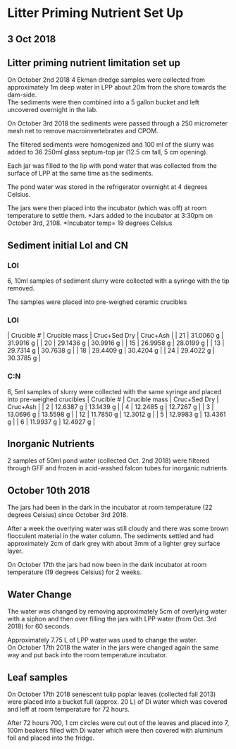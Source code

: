 ﻿# Litter Priming Nutrient Set Up
## 3 Oct 2018
## Litter priming nutrient limitation set up


On October 2nd 2018 4 Ekman dredge samples were collected  from approximately 1m deep water in LPP about 20m from the shore towards the dam-side.  
The sediments were then combined into a 5 gallon bucket and left uncovered overnight in the lab.


On October 3rd 2018 the sediments were passed through a 250 micrometer mesh net to remove macroinvertebrates and CPOM. 


The filtered sediments were homogenized and 100 ml of the slurry was added to 36 250ml glass septum-top jar (12.5 cm tall, 5 cm opening). 


Each jar was filled to the lip with pond water that was collected from the surface of LPP at the same time as the sediments.


The pond water was stored in the refrigerator overnight at 4 degrees Celsius.


The jars were then placed into the incubator (which was off) at room temperature to settle them. 
*Jars added to the incubator at 3:30pm on October 3rd, 2108. 
*Incubator temp= 19 degrees Celsius 


## Sediment initial LoI and CN 
### LOI
6, 10ml samples of sediment slurry were collected with a syringe with the tip removed. 


The samples were placed into pre-weighed ceramic crucibles 


### LOI 
| Crucible # | Crucible mass | Cruc+Sed Dry | Cruc+Ash | 
| 21             | 31.0060 g        | 31.9916 g        |
| 20             | 29.1436 g        | 30.9916 g        |
| 15             | 26.9958 g        | 28.0199 g        |
| 13             | 29.7314 g        | 30.7638 g        |
| 18             | 29.4409 g        | 30.4204 g        |
| 24             | 29.4022 g        | 30.3785 g        |


### C:N
6, 5ml samples of slurry were collected with the same syringe and placed into pre-weighed crucibles 
| Crucible # | Crucible mass | Cruc+Sed Dry | Cruc+Ash | 
| 2               | 12.6387 g        | 13.1439 g        |
| 4               | 12.2485 g        | 12.7267 g        |
| 3               | 13.0696 g        | 13.5598 g        |
| 12             | 11.7850 g        | 12.3012 g        |
| 5               | 12.9983 g        | 13.4361 g        |
| 6               | 11.9937 g        | 12.4927 g        |


## Inorganic Nutrients
2 samples of 50ml pond water (collected Oct. 2nd 2018) were filtered through GFF and frozen in acid-washed falcon tubes for inorganic nutrients


## October 10th 2018 
The jars had been in the dark in the incubator at room temperature (22 degrees Celsius) since October 3rd 2018.


After a week the overlying water was still cloudy and there was some brown flocculent material in the water column. The sediments settled and had approximately 2cm of dark grey with about 3mm of a lighter grey surface layer. 


On October 17th the jars had now been in the dark incubator at room temperature (19 degrees Celsius) for 2 weeks. 


## Water Change 
The water was changed by removing approximately 5cm of overlying water with a siphon and then over filling the jars with LPP water (from Oct. 3rd 2018) for 60 seconds.


Approximately 7.75 L of LPP water was used to change the water.  
On October 17th 2018 the water in the jars were changed again the same way and put back into the room temperature incubator. 


## Leaf samples 
On October 17th 2018 senescent tulip poplar leaves (collected fall 2013) were placed into a bucket full (approx. 20 L) of Di water which was covered and leff at room temperature for 72 hours. 


After 72 hours 700, 1 cm circles were cut out of the leaves and placed into 7, 100m beakers filled with Di water which were then covered with aluminum foil and placed into the fridge.